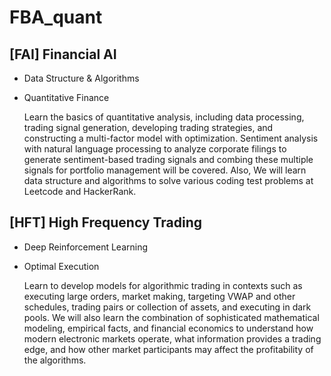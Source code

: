 # FBA_quant  
## [FAI] Financial AI  
* Data Structure & Algorithms
* Quantitative Finance

  Learn the basics of quantitative analysis, including data processing, trading signal generation, developing trading strategies, and constructing a multi-factor model with optimization. Sentiment analysis with natural language processing to analyze corporate filings to generate sentiment-based trading signals and combing these multiple signals for portfolio management will be covered. Also, We will learn data structure and algorithms to solve various coding test problems at Leetcode and HackerRank.

## [HFT] High Frequency Trading
* Deep Reinforcement Learning
* Optimal Execution
  
  Learn to develop models for algorithmic trading in contexts such as executing large orders, market making, targeting VWAP and other schedules, trading pairs or collection of assets, and executing in dark pools. We will also learn the combination of sophisticated mathematical modeling, empirical facts, and financial economics to understand how modern electronic markets operate, what information provides a trading edge, and how other market participants may affect the profitability of the algorithms.
